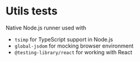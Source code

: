 # Utils tests

Native Node.js runner used with

- `tsimp` for TypeScript support in Node.js
- `global-jsdom` for mocking browser environment
- `@testing-library/react` for working with React

